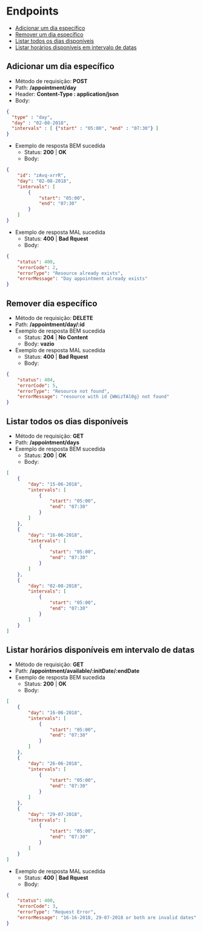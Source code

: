 # Endpoints 
   * [Adicionar um dia específico](#add-day)
   * [Remover um dia específico](#del-day)
   * [Listar todos os dias disponíveis](#list-all)
   * [Listar horários disponíveis em intervalo de datas](#list-range)
   

<a name="add-day"></a>

##  Adicionar um dia específico
* Método de requisição: **POST**
* Path: **/appointment/day**
* Header: **Content-Type : application/json**
* Body: 
```json
{
  "type" : "day",
  "day" : "02-08-2018",
  "intervals" : [ {"start" : "05:00", "end" : "07:30"} ]
}
```
* Exemplo de resposta BEM sucedida
    * Status: **200** | **OK**
    * Body:
```json
{
    "id": "zAvq-xrrR",
    "day": "02-08-2018",
    "intervals": [
        {
            "start": "05:00",
            "end": "07:30"
        }
    ]
}
```
* Exemplo de resposta MAL sucedida
    * Status: **400** | **Bad Rquest**
    * Body:
```json
{
    "status": 400,
    "errorCode": 2,
    "errorType": "Resource already exists",
    "errorMessage": "Day appointment already exists"
}
```
<a name="del-day"></a>

##  Remover dia específico
* Método de requisição: **DELETE**
* Path: **/appointment/day/:id**
* Exemplo de resposta BEM sucedida
    * Status: **204** | **No Content**
    * Body: **vazio**
* Exemplo de resposta MAL sucedida
    * Status: **400** | **Bad Rquest**
    * Body:
```json
{
    "status": 404,
    "errorCode": 5,
    "errorType": "Resource not found",
    "errorMessage": "resource with id {WWizTAl0g} not found"
}
```

<a name="list-all"></a>

##  Listar todos os dias disponíveis
* Método de requisição: **GET**
* Path: **/appointment/days**
* Exemplo de resposta BEM sucedida
    * Status: **200** | **OK**
    * Body:
```json
[
    {
        "day": "15-06-2018",
        "intervals": [
            {
                "start": "05:00",
                "end": "07:30"
            }
        ]
    },
    {
        "day": "16-06-2018",
        "intervals": [
            {
                "start": "05:00",
                "end": "07:30"
            }
        ]
    },   
    {
        "day": "02-08-2018",
        "intervals": [
            {
                "start": "05:00",
                "end": "07:30"
            }
        ]
    }
]
```
<a name="list-range"></a>

##  Listar horários disponíveis em intervalo de datas
* Método de requisição: **GET**
* Path: **/appointment/available/:initDate/:endDate**
* Exemplo de resposta BEM sucedida
    * Status: **200** | **OK**
    * Body:
```json
[
    {
        "day": "16-06-2018",
        "intervals": [
            {
                "start": "05:00",
                "end": "07:30"
            }
        ]
    },
    {
        "day": "26-06-2018",
        "intervals": [
            {
                "start": "05:00",
                "end": "07:30"
            }
        ]
    },
    {
        "day": "29-07-2018",
        "intervals": [
            {
                "start": "05:00",
                "end": "07:30"
            }
        ]
    }
]
```
* Exemplo de resposta MAL sucedida
    * Status: **400** | **Bad Rquest**
    * Body:
```json
{
    "status": 400,
    "errorCode": 3,
    "errorType": "Request Error",
    "errorMessage": "16-16-2018, 29-07-2018 or both are invalid dates"
}
```
